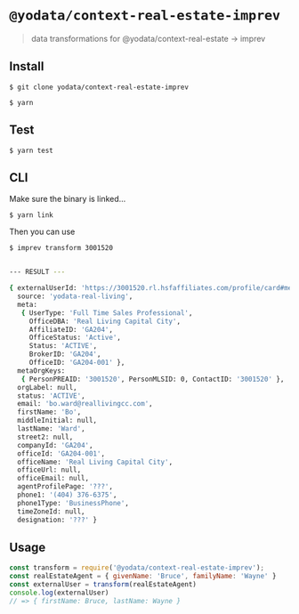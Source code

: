 # `@yodata/context-real-estate-imprev`

> data transformations for @yodata/context-real-estate -> imprev

## Install

`$ git clone yodata/context-real-estate-imprev`

`$ yarn`

## Test

`$ yarn test`

## CLI

Make sure the binary is linked...

`$ yarn link`

Then you can use

```bash
$ imprev transform 3001520


--- RESULT ---

{ externalUserId: 'https://3001520.rl.hsfaffiliates.com/profile/card#me',
  source: 'yodata-real-living',
  meta:
   { UserType: 'Full Time Sales Professional',
     OfficeDBA: 'Real Living Capital City',
     AffiliateID: 'GA204',
     OfficeStatus: 'Active',
     Status: 'ACTIVE',
     BrokerID: 'GA204',
     OfficeID: 'GA204-001' },
  metaOrgKeys:
   { PersonPREAID: '3001520', PersonMLSID: 0, ContactID: '3001520' },
  orgLabel: null,
  status: 'ACTIVE',
  email: 'bo.ward@reallivingcc.com',
  firstName: 'Bo',
  middleInitial: null,
  lastName: 'Ward',
  street2: null,
  companyId: 'GA204',
  officeId: 'GA204-001',
  officeName: 'Real Living Capital City',
  officeUrl: null,
  officeEmail: null,
  agentProfilePage: '???',
  phone1: '(404) 376-6375',
  phone1Type: 'BusinessPhone',
  timeZoneId: null,
  designation: '???' }

```

## Usage

```js
const transform = require('@yodata/context-real-estate-imprev');
const realEstateAgent = { givenName: 'Bruce', familyName: 'Wayne' }
const externalUser = transform(realEstateAgent)
console.log(externalUser)
// => { firstName: Bruce, lastName: Wayne }
```
